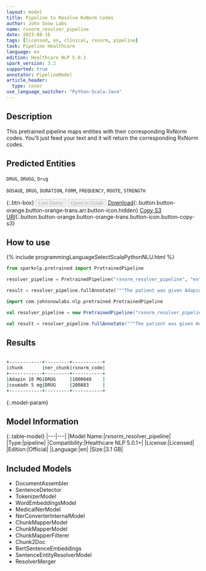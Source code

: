 ```yaml
---
layout: model
title: Pipeline to Resolve RxNorm Codes
author: John Snow Labs
name: rxnorm_resolver_pipeline
date: 2023-08-16
tags: [licensed, en, clinical, rxnorm, pipeline]
task: Pipeline Healthcare
language: en
edition: Healthcare NLP 5.0.1
spark_version: 3.2
supported: true
annotator: PipelineModel
article_header:
  type: cover
use_language_switcher: "Python-Scala-Java"
---
```


## Description

This pretrained pipeline maps entities with their corresponding RxNorm codes. You’ll just feed your text and it will return the corresponding RxNorm codes.

## Predicted Entities

`DRUG`, `DRUGG`, `Drug`

`DOSAGE`, `DRUG`, `DURATION`, `FORM`, `FREQUENCY`, `ROUTE`, `STRENGTH`


{:.btn-box}
<button class="button button-orange" disabled>Live Demo</button>
<button class="button button-orange" disabled>Open in Colab</button>
[Download](https://s3.amazonaws.com/auxdata.johnsnowlabs.com/clinical/models/rxnorm_resolver_pipeline_en_5.0.1_3.2_1692199720182.zip){:.button.button-orange.button-orange-trans.arr.button-icon.hidden}
[Copy S3 URI](s3://auxdata.johnsnowlabs.com/clinical/models/rxnorm_resolver_pipeline_en_5.0.1_3.2_1692199720182.zip){:.button.button-orange.button-orange-trans.button-icon.button-copy-s3}

## How to use



<div class="tabs-box" markdown="1">
{% include programmingLanguageSelectScalaPythonNLU.html %}
  
```python
from sparknlp.pretrained import PretrainedPipeline

resolver_pipeline = PretrainedPipeline("rxnorm_resolver_pipeline", "en", "clinical/models")

result = resolver_pipeline.fullAnnotate("""The patient was given Adapin 10 MG, coumadn 5 mg""")
```
```scala
import com.johnsnowlabs.nlp.pretrained.PretrainedPipeline

val resolver_pipeline = new PretrainedPipeline("rxnorm_resolver_pipeline", "en", "clinical/models")

val result = resolver_pipeline.fullAnnotate("""The patient was given Adapin 10 MG, coumadn 5 mg""")
```
</div>

## Results

```bash

+------------+---------+-----------+
|chunk       |ner_chunk|rxnorm_code|
+------------+---------+-----------+
|Adapin 10 MG|DRUG     |1000049    |
|coumadn 5 mg|DRUG     |200883     |
+------------+---------+-----------+

```

{:.model-param}
## Model Information

{:.table-model}
|---|---|
|Model Name:|rxnorm_resolver_pipeline|
|Type:|pipeline|
|Compatibility:|Healthcare NLP 5.0.1+|
|License:|Licensed|
|Edition:|Official|
|Language:|en|
|Size:|3.1 GB|

## Included Models

- DocumentAssembler
- SentenceDetector
- TokenizerModel
- WordEmbeddingsModel
- MedicalNerModel
- NerConverterInternalModel
- ChunkMapperModel
- ChunkMapperModel
- ChunkMapperFilterer
- Chunk2Doc
- BertSentenceEmbeddings
- SentenceEntityResolverModel
- ResolverMerger
